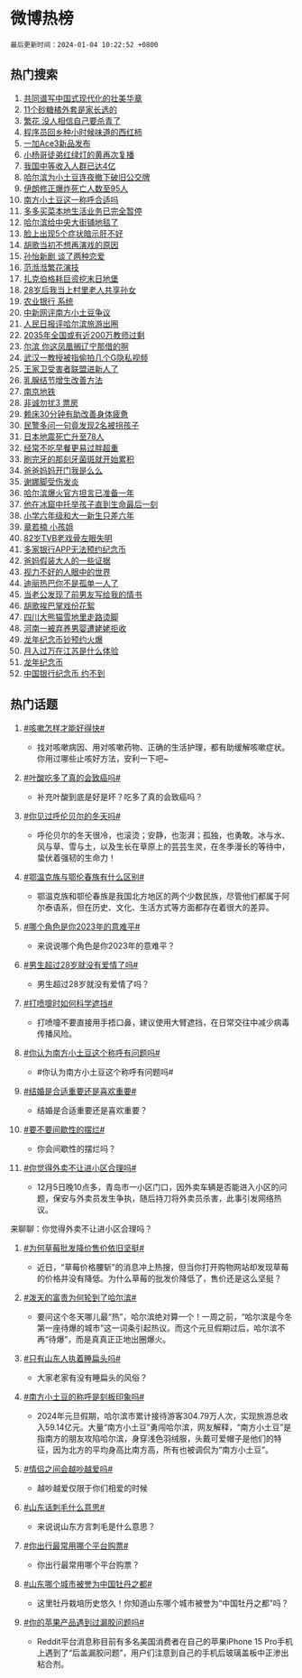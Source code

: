 # 微博热榜

`最后更新时间：2024-01-04 10:22:52 +0800`

## 热门搜索

1. [共同谱写中国式现代化的壮美华章](https://m.weibo.cn/search?containerid=100103type%3D1%26t%3D10%26q%3D%23%E5%85%B1%E5%90%8C%E8%B0%B1%E5%86%99%E4%B8%AD%E5%9B%BD%E5%BC%8F%E7%8E%B0%E4%BB%A3%E5%8C%96%E7%9A%84%E5%A3%AE%E7%BE%8E%E5%8D%8E%E7%AB%A0%23&stream_entry_id=51&isnewpage=1&extparam=seat%3D1%26c_type%3D51%26q%3D%2523%25E5%2585%25B1%25E5%2590%258C%25E8%25B0%25B1%25E5%2586%2599%25E4%25B8%25AD%25E5%259B%25BD%25E5%25BC%258F%25E7%258E%25B0%25E4%25BB%25A3%25E5%258C%2596%25E7%259A%2584%25E5%25A3%25AE%25E7%25BE%258E%25E5%258D%258E%25E7%25AB%25A0%2523%26cate%3D10103%26stream_entry_id%3D51%26dgr%3D0%26filter_type%3Drealtimehot%26pos%3D0%26display_time%3D1704334971%26pre_seqid%3D17043349715810139156)
1. [11个砂糖橘外套是家长选的](https://m.weibo.cn/search?containerid=100103type%3D1%26t%3D10%26q%3D%2311%E4%B8%AA%E7%A0%82%E7%B3%96%E6%A9%98%E5%A4%96%E5%A5%97%E6%98%AF%E5%AE%B6%E9%95%BF%E9%80%89%E7%9A%84%23&stream_entry_id=31&isnewpage=1&extparam=seat%3D1%26q%3D%252311%25E4%25B8%25AA%25E7%25A0%2582%25E7%25B3%2596%25E6%25A9%2598%25E5%25A4%2596%25E5%25A5%2597%25E6%2598%25AF%25E5%25AE%25B6%25E9%2595%25BF%25E9%2580%2589%25E7%259A%2584%2523%26filter_type%3Drealtimehot%26band_rank%3D1%26lcate%3D5001%26c_type%3D31%26flag%3D2%26cate%3D5001%26stream_entry_id%3D31%26dgr%3D0%26pos%3D0%26realpos%3D1%26display_time%3D1704334971%26pre_seqid%3D17043349715810139156)
1. [繁花 没人相信自己要杀青了](https://m.weibo.cn/search?containerid=100103type%3D1%26t%3D10%26q%3D%E7%B9%81%E8%8A%B1+%E6%B2%A1%E4%BA%BA%E7%9B%B8%E4%BF%A1%E8%87%AA%E5%B7%B1%E8%A6%81%E6%9D%80%E9%9D%92%E4%BA%86&stream_entry_id=31&isnewpage=1&extparam=seat%3D1%26q%3D%25E7%25B9%2581%25E8%258A%25B1%2520%25E6%25B2%25A1%25E4%25BA%25BA%25E7%259B%25B8%25E4%25BF%25A1%25E8%2587%25AA%25E5%25B7%25B1%25E8%25A6%2581%25E6%259D%2580%25E9%259D%2592%25E4%25BA%2586%26filter_type%3Drealtimehot%26band_rank%3D2%26lcate%3D5001%26c_type%3D31%26flag%3D1%26cate%3D5001%26stream_entry_id%3D31%26dgr%3D0%26pos%3D1%26realpos%3D2%26display_time%3D1704334971%26pre_seqid%3D17043349715810139156)
1. [程序员回乡种小时候味道的西红柿](https://m.weibo.cn/search?containerid=100103type%3D1%26t%3D10%26q%3D%23%E7%A8%8B%E5%BA%8F%E5%91%98%E5%9B%9E%E4%B9%A1%E7%A7%8D%E5%B0%8F%E6%97%B6%E5%80%99%E5%91%B3%E9%81%93%E7%9A%84%E8%A5%BF%E7%BA%A2%E6%9F%BF%23&stream_entry_id=31&isnewpage=1&extparam=seat%3D1%26q%3D%2523%25E7%25A8%258B%25E5%25BA%258F%25E5%2591%2598%25E5%259B%259E%25E4%25B9%25A1%25E7%25A7%258D%25E5%25B0%258F%25E6%2597%25B6%25E5%2580%2599%25E5%2591%25B3%25E9%2581%2593%25E7%259A%2584%25E8%25A5%25BF%25E7%25BA%25A2%25E6%259F%25BF%2523%26filter_type%3Drealtimehot%26band_rank%3D3%26lcate%3D5001%26c_type%3D31%26flag%3D0%26cate%3D5001%26stream_entry_id%3D31%26dgr%3D0%26pos%3D2%26realpos%3D3%26display_time%3D1704334971%26pre_seqid%3D17043349715810139156)
1. [一加Ace3新品发布](https://m.weibo.cn/search?containerid=100103type%3D1%26t%3D10%26q%3D%E4%B8%80%E5%8A%A0Ace3%E6%96%B0%E5%93%81%E5%8F%91%E5%B8%83&stream_entry_id=31&isnewpage=1&extparam=seat%3D1%26filter_type%3Drealtimehot%26q%3D%25E4%25B8%2580%25E5%258A%25A0Ace3%25E6%2596%25B0%25E5%2593%2581%25E5%258F%2591%25E5%25B8%2583%26is_ad_pos%3D1%26adid%3D218060%26band_rank%3D4%26lcate%3D5001%26c_type%3D31%26cate%3D5001%26stream_entry_id%3D31%26dgr%3D0%26pos%3D3%26display_time%3D1704334971%26pre_seqid%3D17043349715810139156)
1. [小杨哥徒弟红绿灯的黄再次复播](https://m.weibo.cn/search?containerid=100103type%3D1%26t%3D10%26q%3D%23%E5%B0%8F%E6%9D%A8%E5%93%A5%E5%BE%92%E5%BC%9F%E7%BA%A2%E7%BB%BF%E7%81%AF%E7%9A%84%E9%BB%84%E5%86%8D%E6%AC%A1%E5%A4%8D%E6%92%AD%23&stream_entry_id=31&isnewpage=1&extparam=seat%3D1%26q%3D%2523%25E5%25B0%258F%25E6%259D%25A8%25E5%2593%25A5%25E5%25BE%2592%25E5%25BC%259F%25E7%25BA%25A2%25E7%25BB%25BF%25E7%2581%25AF%25E7%259A%2584%25E9%25BB%2584%25E5%2586%258D%25E6%25AC%25A1%25E5%25A4%258D%25E6%2592%25AD%2523%26filter_type%3Drealtimehot%26band_rank%3D4%26lcate%3D5001%26c_type%3D31%26flag%3D1%26cate%3D5001%26stream_entry_id%3D31%26dgr%3D0%26pos%3D4%26realpos%3D4%26display_time%3D1704334971%26pre_seqid%3D17043349715810139156)
1. [我国中等收入人群已达4亿](https://m.weibo.cn/search?containerid=100103type%3D1%26t%3D10%26q%3D%23%E6%88%91%E5%9B%BD%E4%B8%AD%E7%AD%89%E6%94%B6%E5%85%A5%E4%BA%BA%E7%BE%A4%E5%B7%B2%E8%BE%BE4%E4%BA%BF%23&stream_entry_id=31&isnewpage=1&extparam=seat%3D1%26q%3D%2523%25E6%2588%2591%25E5%259B%25BD%25E4%25B8%25AD%25E7%25AD%2589%25E6%2594%25B6%25E5%2585%25A5%25E4%25BA%25BA%25E7%25BE%25A4%25E5%25B7%25B2%25E8%25BE%25BE4%25E4%25BA%25BF%2523%26filter_type%3Drealtimehot%26band_rank%3D5%26lcate%3D5001%26c_type%3D31%26flag%3D1%26cate%3D5001%26stream_entry_id%3D31%26dgr%3D0%26pos%3D5%26realpos%3D5%26display_time%3D1704334971%26pre_seqid%3D17043349715810139156)
1. [哈尔滨为小土豆连夜撤下破旧公交牌](https://m.weibo.cn/search?containerid=100103type%3D1%26t%3D10%26q%3D%23%E5%93%88%E5%B0%94%E6%BB%A8%E4%B8%BA%E5%B0%8F%E5%9C%9F%E8%B1%86%E8%BF%9E%E5%A4%9C%E6%92%A4%E4%B8%8B%E7%A0%B4%E6%97%A7%E5%85%AC%E4%BA%A4%E7%89%8C%23&stream_entry_id=31&isnewpage=1&extparam=seat%3D1%26q%3D%2523%25E5%2593%2588%25E5%25B0%2594%25E6%25BB%25A8%25E4%25B8%25BA%25E5%25B0%258F%25E5%259C%259F%25E8%25B1%2586%25E8%25BF%259E%25E5%25A4%259C%25E6%2592%25A4%25E4%25B8%258B%25E7%25A0%25B4%25E6%2597%25A7%25E5%2585%25AC%25E4%25BA%25A4%25E7%2589%258C%2523%26filter_type%3Drealtimehot%26band_rank%3D6%26lcate%3D5001%26c_type%3D31%26flag%3D32768%26cate%3D5001%26stream_entry_id%3D31%26dgr%3D0%26pos%3D6%26realpos%3D6%26display_time%3D1704334971%26pre_seqid%3D17043349715810139156)
1. [伊朗修正爆炸死亡人数至95人](https://m.weibo.cn/search?containerid=100103type%3D1%26t%3D10%26q%3D%23%E4%BC%8A%E6%9C%97%E4%BF%AE%E6%AD%A3%E7%88%86%E7%82%B8%E6%AD%BB%E4%BA%A1%E4%BA%BA%E6%95%B0%E8%87%B395%E4%BA%BA%23&stream_entry_id=31&isnewpage=1&extparam=seat%3D1%26q%3D%2523%25E4%25BC%258A%25E6%259C%2597%25E4%25BF%25AE%25E6%25AD%25A3%25E7%2588%2586%25E7%2582%25B8%25E6%25AD%25BB%25E4%25BA%25A1%25E4%25BA%25BA%25E6%2595%25B0%25E8%2587%25B395%25E4%25BA%25BA%2523%26filter_type%3Drealtimehot%26band_rank%3D7%26lcate%3D5001%26c_type%3D31%26flag%3D1%26cate%3D5001%26stream_entry_id%3D31%26dgr%3D0%26pos%3D7%26realpos%3D7%26display_time%3D1704334971%26pre_seqid%3D17043349715810139156)
1. [南方小土豆这一称呼合适吗](https://m.weibo.cn/search?containerid=100103type%3D1%26t%3D10%26q%3D%23%E5%8D%97%E6%96%B9%E5%B0%8F%E5%9C%9F%E8%B1%86%E8%BF%99%E4%B8%80%E7%A7%B0%E5%91%BC%E5%90%88%E9%80%82%E5%90%97%23&stream_entry_id=31&isnewpage=1&extparam=seat%3D1%26q%3D%2523%25E5%258D%2597%25E6%2596%25B9%25E5%25B0%258F%25E5%259C%259F%25E8%25B1%2586%25E8%25BF%2599%25E4%25B8%2580%25E7%25A7%25B0%25E5%2591%25BC%25E5%2590%2588%25E9%2580%2582%25E5%2590%2597%2523%26filter_type%3Drealtimehot%26band_rank%3D8%26lcate%3D5001%26c_type%3D31%26flag%3D0%26cate%3D5001%26stream_entry_id%3D31%26dgr%3D0%26pos%3D8%26realpos%3D8%26display_time%3D1704334971%26pre_seqid%3D17043349715810139156)
1. [多多买菜本地生活业务已完全暂停](https://m.weibo.cn/search?containerid=100103type%3D1%26t%3D10%26q%3D%23%E5%A4%9A%E5%A4%9A%E4%B9%B0%E8%8F%9C%E6%9C%AC%E5%9C%B0%E7%94%9F%E6%B4%BB%E4%B8%9A%E5%8A%A1%E5%B7%B2%E5%AE%8C%E5%85%A8%E6%9A%82%E5%81%9C%23&stream_entry_id=31&isnewpage=1&extparam=seat%3D1%26q%3D%2523%25E5%25A4%259A%25E5%25A4%259A%25E4%25B9%25B0%25E8%258F%259C%25E6%259C%25AC%25E5%259C%25B0%25E7%2594%259F%25E6%25B4%25BB%25E4%25B8%259A%25E5%258A%25A1%25E5%25B7%25B2%25E5%25AE%258C%25E5%2585%25A8%25E6%259A%2582%25E5%2581%259C%2523%26filter_type%3Drealtimehot%26band_rank%3D9%26lcate%3D5001%26c_type%3D31%26flag%3D1%26cate%3D5001%26stream_entry_id%3D31%26dgr%3D0%26pos%3D9%26realpos%3D9%26display_time%3D1704334971%26pre_seqid%3D17043349715810139156)
1. [哈尔滨给中央大街铺地毯了](https://m.weibo.cn/search?containerid=100103type%3D1%26t%3D10%26q%3D%23%E5%93%88%E5%B0%94%E6%BB%A8%E7%BB%99%E4%B8%AD%E5%A4%AE%E5%A4%A7%E8%A1%97%E9%93%BA%E5%9C%B0%E6%AF%AF%E4%BA%86%23&stream_entry_id=31&isnewpage=1&extparam=seat%3D1%26q%3D%2523%25E5%2593%2588%25E5%25B0%2594%25E6%25BB%25A8%25E7%25BB%2599%25E4%25B8%25AD%25E5%25A4%25AE%25E5%25A4%25A7%25E8%25A1%2597%25E9%2593%25BA%25E5%259C%25B0%25E6%25AF%25AF%25E4%25BA%2586%2523%26filter_type%3Drealtimehot%26band_rank%3D10%26lcate%3D5001%26c_type%3D31%26flag%3D2%26cate%3D5001%26stream_entry_id%3D31%26dgr%3D0%26pos%3D10%26realpos%3D10%26display_time%3D1704334971%26pre_seqid%3D17043349715810139156)
1. [脸上出现5个症状暗示肝不好](https://m.weibo.cn/search?containerid=100103type%3D1%26t%3D10%26q%3D%23%E8%84%B8%E4%B8%8A%E5%87%BA%E7%8E%B05%E4%B8%AA%E7%97%87%E7%8A%B6%E6%9A%97%E7%A4%BA%E8%82%9D%E4%B8%8D%E5%A5%BD%23&stream_entry_id=31&isnewpage=1&extparam=seat%3D1%26q%3D%2523%25E8%2584%25B8%25E4%25B8%258A%25E5%2587%25BA%25E7%258E%25B05%25E4%25B8%25AA%25E7%2597%2587%25E7%258A%25B6%25E6%259A%2597%25E7%25A4%25BA%25E8%2582%259D%25E4%25B8%258D%25E5%25A5%25BD%2523%26filter_type%3Drealtimehot%26band_rank%3D11%26lcate%3D5001%26c_type%3D31%26flag%3D0%26cate%3D5001%26stream_entry_id%3D31%26dgr%3D0%26pos%3D11%26realpos%3D11%26display_time%3D1704334971%26pre_seqid%3D17043349715810139156)
1. [胡歌当初不想再演戏的原因](https://m.weibo.cn/search?containerid=100103type%3D1%26t%3D10%26q%3D%23%E8%83%A1%E6%AD%8C%E5%BD%93%E5%88%9D%E4%B8%8D%E6%83%B3%E5%86%8D%E6%BC%94%E6%88%8F%E7%9A%84%E5%8E%9F%E5%9B%A0%23&stream_entry_id=31&isnewpage=1&extparam=seat%3D1%26q%3D%2523%25E8%2583%25A1%25E6%25AD%258C%25E5%25BD%2593%25E5%2588%259D%25E4%25B8%258D%25E6%2583%25B3%25E5%2586%258D%25E6%25BC%2594%25E6%2588%258F%25E7%259A%2584%25E5%258E%259F%25E5%259B%25A0%2523%26filter_type%3Drealtimehot%26band_rank%3D12%26lcate%3D5001%26c_type%3D31%26flag%3D1%26cate%3D5001%26stream_entry_id%3D31%26dgr%3D0%26pos%3D12%26realpos%3D12%26display_time%3D1704334971%26pre_seqid%3D17043349715810139156)
1. [孙怡新剧 谈了两种恋爱](https://m.weibo.cn/search?containerid=100103type%3D1%26t%3D10%26q%3D%E5%AD%99%E6%80%A1%E6%96%B0%E5%89%A7+%E8%B0%88%E4%BA%86%E4%B8%A4%E7%A7%8D%E6%81%8B%E7%88%B1&stream_entry_id=31&isnewpage=1&extparam=seat%3D1%26q%3D%25E5%25AD%2599%25E6%2580%25A1%25E6%2596%25B0%25E5%2589%25A7%2520%25E8%25B0%2588%25E4%25BA%2586%25E4%25B8%25A4%25E7%25A7%258D%25E6%2581%258B%25E7%2588%25B1%26filter_type%3Drealtimehot%26band_rank%3D13%26lcate%3D5001%26c_type%3D31%26flag%3D1%26cate%3D5001%26stream_entry_id%3D31%26dgr%3D0%26pos%3D13%26realpos%3D13%26display_time%3D1704334971%26pre_seqid%3D17043349715810139156)
1. [范湉湉繁花演技](https://m.weibo.cn/search?containerid=100103type%3D1%26t%3D10%26q%3D%23%E8%8C%83%E6%B9%89%E6%B9%89%E7%B9%81%E8%8A%B1%E6%BC%94%E6%8A%80%23&stream_entry_id=31&isnewpage=1&extparam=seat%3D1%26q%3D%2523%25E8%258C%2583%25E6%25B9%2589%25E6%25B9%2589%25E7%25B9%2581%25E8%258A%25B1%25E6%25BC%2594%25E6%258A%2580%2523%26filter_type%3Drealtimehot%26band_rank%3D14%26lcate%3D5001%26c_type%3D31%26flag%3D0%26cate%3D5001%26stream_entry_id%3D31%26dgr%3D0%26pos%3D14%26realpos%3D14%26display_time%3D1704334971%26pre_seqid%3D17043349715810139156)
1. [扎克伯格耗巨资挖末日地堡](https://m.weibo.cn/search?containerid=100103type%3D1%26t%3D10%26q%3D%23%E6%89%8E%E5%85%8B%E4%BC%AF%E6%A0%BC%E8%80%97%E5%B7%A8%E8%B5%84%E6%8C%96%E6%9C%AB%E6%97%A5%E5%9C%B0%E5%A0%A1%23&stream_entry_id=31&isnewpage=1&extparam=seat%3D1%26q%3D%2523%25E6%2589%258E%25E5%2585%258B%25E4%25BC%25AF%25E6%25A0%25BC%25E8%2580%2597%25E5%25B7%25A8%25E8%25B5%2584%25E6%258C%2596%25E6%259C%25AB%25E6%2597%25A5%25E5%259C%25B0%25E5%25A0%25A1%2523%26filter_type%3Drealtimehot%26band_rank%3D15%26lcate%3D5001%26c_type%3D31%26flag%3D1%26cate%3D5001%26stream_entry_id%3D31%26dgr%3D0%26pos%3D15%26realpos%3D15%26display_time%3D1704334971%26pre_seqid%3D17043349715810139156)
1. [28岁后我当上村里老人共享孙女](https://m.weibo.cn/search?containerid=100103type%3D1%26t%3D10%26q%3D%2328%E5%B2%81%E5%90%8E%E6%88%91%E5%BD%93%E4%B8%8A%E6%9D%91%E9%87%8C%E8%80%81%E4%BA%BA%E5%85%B1%E4%BA%AB%E5%AD%99%E5%A5%B3%23&stream_entry_id=31&isnewpage=1&extparam=seat%3D1%26q%3D%252328%25E5%25B2%2581%25E5%2590%258E%25E6%2588%2591%25E5%25BD%2593%25E4%25B8%258A%25E6%259D%2591%25E9%2587%258C%25E8%2580%2581%25E4%25BA%25BA%25E5%2585%25B1%25E4%25BA%25AB%25E5%25AD%2599%25E5%25A5%25B3%2523%26filter_type%3Drealtimehot%26band_rank%3D16%26lcate%3D5001%26c_type%3D31%26flag%3D32768%26cate%3D5001%26stream_entry_id%3D31%26dgr%3D0%26pos%3D16%26realpos%3D16%26display_time%3D1704334971%26pre_seqid%3D17043349715810139156)
1. [农业银行 系统](https://m.weibo.cn/search?containerid=100103type%3D1%26t%3D10%26q%3D%E5%86%9C%E4%B8%9A%E9%93%B6%E8%A1%8C+%E7%B3%BB%E7%BB%9F&stream_entry_id=31&isnewpage=1&extparam=seat%3D1%26q%3D%25E5%2586%259C%25E4%25B8%259A%25E9%2593%25B6%25E8%25A1%258C%2520%25E7%25B3%25BB%25E7%25BB%259F%26filter_type%3Drealtimehot%26band_rank%3D17%26lcate%3D5001%26c_type%3D31%26flag%3D0%26cate%3D5001%26stream_entry_id%3D31%26dgr%3D0%26pos%3D17%26realpos%3D17%26display_time%3D1704334971%26pre_seqid%3D17043349715810139156)
1. [中新网评南方小土豆争议](https://m.weibo.cn/search?containerid=100103type%3D1%26t%3D10%26q%3D%23%E4%B8%AD%E6%96%B0%E7%BD%91%E8%AF%84%E5%8D%97%E6%96%B9%E5%B0%8F%E5%9C%9F%E8%B1%86%E4%BA%89%E8%AE%AE%23&stream_entry_id=31&isnewpage=1&extparam=seat%3D1%26q%3D%2523%25E4%25B8%25AD%25E6%2596%25B0%25E7%25BD%2591%25E8%25AF%2584%25E5%258D%2597%25E6%2596%25B9%25E5%25B0%258F%25E5%259C%259F%25E8%25B1%2586%25E4%25BA%2589%25E8%25AE%25AE%2523%26filter_type%3Drealtimehot%26band_rank%3D18%26lcate%3D5001%26c_type%3D31%26flag%3D1%26cate%3D5001%26stream_entry_id%3D31%26dgr%3D0%26pos%3D18%26realpos%3D18%26display_time%3D1704334971%26pre_seqid%3D17043349715810139156)
1. [人民日报评哈尔滨旅游出圈](https://m.weibo.cn/search?containerid=100103type%3D1%26t%3D10%26q%3D%23%E4%BA%BA%E6%B0%91%E6%97%A5%E6%8A%A5%E8%AF%84%E5%93%88%E5%B0%94%E6%BB%A8%E6%97%85%E6%B8%B8%E5%87%BA%E5%9C%88%23&stream_entry_id=31&isnewpage=1&extparam=seat%3D1%26q%3D%2523%25E4%25BA%25BA%25E6%25B0%2591%25E6%2597%25A5%25E6%258A%25A5%25E8%25AF%2584%25E5%2593%2588%25E5%25B0%2594%25E6%25BB%25A8%25E6%2597%2585%25E6%25B8%25B8%25E5%2587%25BA%25E5%259C%2588%2523%26filter_type%3Drealtimehot%26band_rank%3D19%26lcate%3D5001%26c_type%3D31%26flag%3D0%26cate%3D5001%26stream_entry_id%3D31%26dgr%3D0%26pos%3D19%26realpos%3D19%26display_time%3D1704334971%26pre_seqid%3D17043349715810139156)
1. [2035年全国或有近200万教师过剩](https://m.weibo.cn/search?containerid=100103type%3D1%26t%3D10%26q%3D%232035%E5%B9%B4%E5%85%A8%E5%9B%BD%E6%88%96%E6%9C%89%E8%BF%91200%E4%B8%87%E6%95%99%E5%B8%88%E8%BF%87%E5%89%A9%23&stream_entry_id=31&isnewpage=1&extparam=seat%3D1%26q%3D%25232035%25E5%25B9%25B4%25E5%2585%25A8%25E5%259B%25BD%25E6%2588%2596%25E6%259C%2589%25E8%25BF%2591200%25E4%25B8%2587%25E6%2595%2599%25E5%25B8%2588%25E8%25BF%2587%25E5%2589%25A9%2523%26filter_type%3Drealtimehot%26band_rank%3D20%26lcate%3D5001%26c_type%3D31%26flag%3D1%26cate%3D5001%26stream_entry_id%3D31%26dgr%3D0%26pos%3D20%26realpos%3D20%26display_time%3D1704334971%26pre_seqid%3D17043349715810139156)
1. [尔滨 你这凤凰搁辽宁那借的啊](https://m.weibo.cn/search?containerid=100103type%3D1%26t%3D10%26q%3D%E5%B0%94%E6%BB%A8+%E4%BD%A0%E8%BF%99%E5%87%A4%E5%87%B0%E6%90%81%E8%BE%BD%E5%AE%81%E9%82%A3%E5%80%9F%E7%9A%84%E5%95%8A&stream_entry_id=31&isnewpage=1&extparam=seat%3D1%26q%3D%25E5%25B0%2594%25E6%25BB%25A8%2520%25E4%25BD%25A0%25E8%25BF%2599%25E5%2587%25A4%25E5%2587%25B0%25E6%2590%2581%25E8%25BE%25BD%25E5%25AE%2581%25E9%2582%25A3%25E5%2580%259F%25E7%259A%2584%25E5%2595%258A%26filter_type%3Drealtimehot%26band_rank%3D21%26lcate%3D5001%26c_type%3D31%26flag%3D0%26cate%3D5001%26stream_entry_id%3D31%26dgr%3D0%26pos%3D21%26realpos%3D21%26display_time%3D1704334971%26pre_seqid%3D17043349715810139156)
1. [武汉一教授被指偷拍几个G隐私视频](https://m.weibo.cn/search?containerid=100103type%3D1%26t%3D10%26q%3D%23%E6%AD%A6%E6%B1%89%E4%B8%80%E6%95%99%E6%8E%88%E8%A2%AB%E6%8C%87%E5%81%B7%E6%8B%8D%E5%87%A0%E4%B8%AAG%E9%9A%90%E7%A7%81%E8%A7%86%E9%A2%91%23&stream_entry_id=31&isnewpage=1&extparam=seat%3D1%26q%3D%2523%25E6%25AD%25A6%25E6%25B1%2589%25E4%25B8%2580%25E6%2595%2599%25E6%258E%2588%25E8%25A2%25AB%25E6%258C%2587%25E5%2581%25B7%25E6%258B%258D%25E5%2587%25A0%25E4%25B8%25AAG%25E9%259A%2590%25E7%25A7%2581%25E8%25A7%2586%25E9%25A2%2591%2523%26filter_type%3Drealtimehot%26band_rank%3D22%26lcate%3D5001%26c_type%3D31%26flag%3D1%26cate%3D5001%26stream_entry_id%3D31%26dgr%3D0%26pos%3D22%26realpos%3D22%26display_time%3D1704334971%26pre_seqid%3D17043349715810139156)
1. [王家卫受害者联盟进新人了](https://m.weibo.cn/search?containerid=100103type%3D1%26t%3D10%26q%3D%E7%8E%8B%E5%AE%B6%E5%8D%AB%E5%8F%97%E5%AE%B3%E8%80%85%E8%81%94%E7%9B%9F%E8%BF%9B%E6%96%B0%E4%BA%BA%E4%BA%86&stream_entry_id=31&isnewpage=1&extparam=seat%3D1%26q%3D%25E7%258E%258B%25E5%25AE%25B6%25E5%258D%25AB%25E5%258F%2597%25E5%25AE%25B3%25E8%2580%2585%25E8%2581%2594%25E7%259B%259F%25E8%25BF%259B%25E6%2596%25B0%25E4%25BA%25BA%25E4%25BA%2586%26filter_type%3Drealtimehot%26band_rank%3D23%26lcate%3D5001%26c_type%3D31%26flag%3D0%26cate%3D5001%26stream_entry_id%3D31%26dgr%3D0%26pos%3D23%26realpos%3D23%26display_time%3D1704334971%26pre_seqid%3D17043349715810139156)
1. [乳腺结节增生改善方法](https://m.weibo.cn/search?containerid=100103type%3D1%26t%3D10%26q%3D%E4%B9%B3%E8%85%BA%E7%BB%93%E8%8A%82%E5%A2%9E%E7%94%9F%E6%94%B9%E5%96%84%E6%96%B9%E6%B3%95&stream_entry_id=31&isnewpage=1&extparam=seat%3D1%26q%3D%25E4%25B9%25B3%25E8%2585%25BA%25E7%25BB%2593%25E8%258A%2582%25E5%25A2%259E%25E7%2594%259F%25E6%2594%25B9%25E5%2596%2584%25E6%2596%25B9%25E6%25B3%2595%26filter_type%3Drealtimehot%26band_rank%3D24%26lcate%3D5001%26c_type%3D31%26flag%3D1%26cate%3D5001%26stream_entry_id%3D31%26dgr%3D0%26pos%3D24%26realpos%3D24%26display_time%3D1704334971%26pre_seqid%3D17043349715810139156)
1. [南京地铁](https://m.weibo.cn/search?containerid=100103type%3D1%26t%3D10%26q%3D%E5%8D%97%E4%BA%AC%E5%9C%B0%E9%93%81&stream_entry_id=31&isnewpage=1&extparam=seat%3D1%26q%3D%25E5%258D%2597%25E4%25BA%25AC%25E5%259C%25B0%25E9%2593%2581%26filter_type%3Drealtimehot%26band_rank%3D25%26lcate%3D5001%26c_type%3D31%26flag%3D0%26cate%3D5001%26stream_entry_id%3D31%26dgr%3D0%26pos%3D25%26realpos%3D25%26display_time%3D1704334971%26pre_seqid%3D17043349715810139156)
1. [非诚勿扰3 票房](https://m.weibo.cn/search?containerid=100103type%3D1%26t%3D10%26q%3D%E9%9D%9E%E8%AF%9A%E5%8B%BF%E6%89%B03+%E7%A5%A8%E6%88%BF&stream_entry_id=31&isnewpage=1&extparam=seat%3D1%26q%3D%25E9%259D%259E%25E8%25AF%259A%25E5%258B%25BF%25E6%2589%25B03%2520%25E7%25A5%25A8%25E6%2588%25BF%26filter_type%3Drealtimehot%26band_rank%3D26%26lcate%3D5001%26c_type%3D31%26flag%3D1%26cate%3D5001%26stream_entry_id%3D31%26dgr%3D0%26pos%3D26%26realpos%3D26%26display_time%3D1704334971%26pre_seqid%3D17043349715810139156)
1. [赖床30分钟有助改善身体疲惫](https://m.weibo.cn/search?containerid=100103type%3D1%26t%3D10%26q%3D%23%E8%B5%96%E5%BA%8A30%E5%88%86%E9%92%9F%E6%9C%89%E5%8A%A9%E6%94%B9%E5%96%84%E8%BA%AB%E4%BD%93%E7%96%B2%E6%83%AB%23&stream_entry_id=31&isnewpage=1&extparam=seat%3D1%26q%3D%2523%25E8%25B5%2596%25E5%25BA%258A30%25E5%2588%2586%25E9%2592%259F%25E6%259C%2589%25E5%258A%25A9%25E6%2594%25B9%25E5%2596%2584%25E8%25BA%25AB%25E4%25BD%2593%25E7%2596%25B2%25E6%2583%25AB%2523%26filter_type%3Drealtimehot%26band_rank%3D27%26lcate%3D5001%26c_type%3D31%26flag%3D1%26cate%3D5001%26stream_entry_id%3D31%26dgr%3D0%26pos%3D27%26realpos%3D27%26display_time%3D1704334971%26pre_seqid%3D17043349715810139156)
1. [民警多问一句竟发现2名被拐孩子](https://m.weibo.cn/search?containerid=100103type%3D1%26t%3D10%26q%3D%23%E6%B0%91%E8%AD%A6%E5%A4%9A%E9%97%AE%E4%B8%80%E5%8F%A5%E7%AB%9F%E5%8F%91%E7%8E%B02%E5%90%8D%E8%A2%AB%E6%8B%90%E5%AD%A9%E5%AD%90%23&stream_entry_id=31&isnewpage=1&extparam=seat%3D1%26q%3D%2523%25E6%25B0%2591%25E8%25AD%25A6%25E5%25A4%259A%25E9%2597%25AE%25E4%25B8%2580%25E5%258F%25A5%25E7%25AB%259F%25E5%258F%2591%25E7%258E%25B02%25E5%2590%258D%25E8%25A2%25AB%25E6%258B%2590%25E5%25AD%25A9%25E5%25AD%2590%2523%26filter_type%3Drealtimehot%26band_rank%3D28%26lcate%3D5001%26c_type%3D31%26flag%3D0%26cate%3D5001%26stream_entry_id%3D31%26dgr%3D0%26pos%3D28%26realpos%3D28%26display_time%3D1704334971%26pre_seqid%3D17043349715810139156)
1. [日本地震死亡升至78人](https://m.weibo.cn/search?containerid=100103type%3D1%26t%3D10%26q%3D%23%E6%97%A5%E6%9C%AC%E5%9C%B0%E9%9C%87%E6%AD%BB%E4%BA%A1%E5%8D%87%E8%87%B378%E4%BA%BA%23&stream_entry_id=31&isnewpage=1&extparam=seat%3D1%26q%3D%2523%25E6%2597%25A5%25E6%259C%25AC%25E5%259C%25B0%25E9%259C%2587%25E6%25AD%25BB%25E4%25BA%25A1%25E5%258D%2587%25E8%2587%25B378%25E4%25BA%25BA%2523%26filter_type%3Drealtimehot%26band_rank%3D29%26lcate%3D5001%26c_type%3D31%26flag%3D1%26cate%3D5001%26stream_entry_id%3D31%26dgr%3D0%26pos%3D29%26realpos%3D29%26display_time%3D1704334971%26pre_seqid%3D17043349715810139156)
1. [经常不吃早餐更易过胖超重](https://m.weibo.cn/search?containerid=100103type%3D1%26t%3D10%26q%3D%23%E7%BB%8F%E5%B8%B8%E4%B8%8D%E5%90%83%E6%97%A9%E9%A4%90%E6%9B%B4%E6%98%93%E8%BF%87%E8%83%96%E8%B6%85%E9%87%8D%23&stream_entry_id=31&isnewpage=1&extparam=seat%3D1%26q%3D%2523%25E7%25BB%258F%25E5%25B8%25B8%25E4%25B8%258D%25E5%2590%2583%25E6%2597%25A9%25E9%25A4%2590%25E6%259B%25B4%25E6%2598%2593%25E8%25BF%2587%25E8%2583%2596%25E8%25B6%2585%25E9%2587%258D%2523%26filter_type%3Drealtimehot%26band_rank%3D30%26lcate%3D5001%26c_type%3D31%26flag%3D0%26cate%3D5001%26stream_entry_id%3D31%26dgr%3D0%26pos%3D30%26realpos%3D30%26display_time%3D1704334971%26pre_seqid%3D17043349715810139156)
1. [刷完牙的那刻牙菌斑就开始累积](https://m.weibo.cn/search?containerid=100103type%3D1%26t%3D10%26q%3D%23%E5%88%B7%E5%AE%8C%E7%89%99%E7%9A%84%E9%82%A3%E5%88%BB%E7%89%99%E8%8F%8C%E6%96%91%E5%B0%B1%E5%BC%80%E5%A7%8B%E7%B4%AF%E7%A7%AF%23&stream_entry_id=31&isnewpage=1&extparam=seat%3D1%26q%3D%2523%25E5%2588%25B7%25E5%25AE%258C%25E7%2589%2599%25E7%259A%2584%25E9%2582%25A3%25E5%2588%25BB%25E7%2589%2599%25E8%258F%258C%25E6%2596%2591%25E5%25B0%25B1%25E5%25BC%2580%25E5%25A7%258B%25E7%25B4%25AF%25E7%25A7%25AF%2523%26filter_type%3Drealtimehot%26band_rank%3D31%26lcate%3D5001%26c_type%3D31%26flag%3D1%26cate%3D5001%26stream_entry_id%3D31%26dgr%3D0%26pos%3D31%26realpos%3D31%26display_time%3D1704334971%26pre_seqid%3D17043349715810139156)
1. [爸爸妈妈开门我是么么](https://m.weibo.cn/search?containerid=100103type%3D1%26t%3D10%26q%3D%E7%88%B8%E7%88%B8%E5%A6%88%E5%A6%88%E5%BC%80%E9%97%A8%E6%88%91%E6%98%AF%E4%B9%88%E4%B9%88&stream_entry_id=31&isnewpage=1&extparam=seat%3D1%26q%3D%25E7%2588%25B8%25E7%2588%25B8%25E5%25A6%2588%25E5%25A6%2588%25E5%25BC%2580%25E9%2597%25A8%25E6%2588%2591%25E6%2598%25AF%25E4%25B9%2588%25E4%25B9%2588%26filter_type%3Drealtimehot%26band_rank%3D32%26lcate%3D5001%26c_type%3D31%26flag%3D0%26cate%3D5001%26stream_entry_id%3D31%26dgr%3D0%26pos%3D32%26realpos%3D32%26display_time%3D1704334971%26pre_seqid%3D17043349715810139156)
1. [谢娜脚受伤发炎](https://m.weibo.cn/search?containerid=100103type%3D1%26t%3D10%26q%3D%23%E8%B0%A2%E5%A8%9C%E8%84%9A%E5%8F%97%E4%BC%A4%E5%8F%91%E7%82%8E%23&stream_entry_id=31&isnewpage=1&extparam=seat%3D1%26q%3D%2523%25E8%25B0%25A2%25E5%25A8%259C%25E8%2584%259A%25E5%258F%2597%25E4%25BC%25A4%25E5%258F%2591%25E7%2582%258E%2523%26filter_type%3Drealtimehot%26band_rank%3D33%26lcate%3D5001%26c_type%3D31%26flag%3D1%26cate%3D5001%26stream_entry_id%3D31%26dgr%3D0%26pos%3D33%26realpos%3D33%26display_time%3D1704334971%26pre_seqid%3D17043349715810139156)
1. [哈尔滨爆火官方坦言已准备一年](https://m.weibo.cn/search?containerid=100103type%3D1%26t%3D10%26q%3D%23%E5%93%88%E5%B0%94%E6%BB%A8%E7%88%86%E7%81%AB%E5%AE%98%E6%96%B9%E5%9D%A6%E8%A8%80%E5%B7%B2%E5%87%86%E5%A4%87%E4%B8%80%E5%B9%B4%23&stream_entry_id=31&isnewpage=1&extparam=seat%3D1%26q%3D%2523%25E5%2593%2588%25E5%25B0%2594%25E6%25BB%25A8%25E7%2588%2586%25E7%2581%25AB%25E5%25AE%2598%25E6%2596%25B9%25E5%259D%25A6%25E8%25A8%2580%25E5%25B7%25B2%25E5%2587%2586%25E5%25A4%2587%25E4%25B8%2580%25E5%25B9%25B4%2523%26filter_type%3Drealtimehot%26band_rank%3D34%26lcate%3D5001%26c_type%3D31%26flag%3D1%26cate%3D5001%26stream_entry_id%3D31%26dgr%3D0%26pos%3D34%26realpos%3D34%26display_time%3D1704334971%26pre_seqid%3D17043349715810139156)
1. [他在冰窟中托举孩子直到生命最后一刻](https://m.weibo.cn/search?containerid=100103type%3D1%26t%3D10%26q%3D%23%E4%BB%96%E5%9C%A8%E5%86%B0%E7%AA%9F%E4%B8%AD%E6%89%98%E4%B8%BE%E5%AD%A9%E5%AD%90%E7%9B%B4%E5%88%B0%E7%94%9F%E5%91%BD%E6%9C%80%E5%90%8E%E4%B8%80%E5%88%BB%23&stream_entry_id=31&isnewpage=1&extparam=seat%3D1%26q%3D%2523%25E4%25BB%2596%25E5%259C%25A8%25E5%2586%25B0%25E7%25AA%259F%25E4%25B8%25AD%25E6%2589%2598%25E4%25B8%25BE%25E5%25AD%25A9%25E5%25AD%2590%25E7%259B%25B4%25E5%2588%25B0%25E7%2594%259F%25E5%2591%25BD%25E6%259C%2580%25E5%2590%258E%25E4%25B8%2580%25E5%2588%25BB%2523%26filter_type%3Drealtimehot%26band_rank%3D35%26lcate%3D5001%26c_type%3D31%26flag%3D32768%26cate%3D5001%26stream_entry_id%3D31%26dgr%3D0%26pos%3D35%26realpos%3D35%26display_time%3D1704334971%26pre_seqid%3D17043349715810139156)
1. [小学六年级和大一新生只差六年](https://m.weibo.cn/search?containerid=100103type%3D1%26t%3D10%26q%3D%23%E5%B0%8F%E5%AD%A6%E5%85%AD%E5%B9%B4%E7%BA%A7%E5%92%8C%E5%A4%A7%E4%B8%80%E6%96%B0%E7%94%9F%E5%8F%AA%E5%B7%AE%E5%85%AD%E5%B9%B4%23&stream_entry_id=31&isnewpage=1&extparam=seat%3D1%26q%3D%2523%25E5%25B0%258F%25E5%25AD%25A6%25E5%2585%25AD%25E5%25B9%25B4%25E7%25BA%25A7%25E5%2592%258C%25E5%25A4%25A7%25E4%25B8%2580%25E6%2596%25B0%25E7%2594%259F%25E5%258F%25AA%25E5%25B7%25AE%25E5%2585%25AD%25E5%25B9%25B4%2523%26filter_type%3Drealtimehot%26band_rank%3D36%26lcate%3D5001%26c_type%3D31%26flag%3D1%26cate%3D5001%26stream_entry_id%3D31%26dgr%3D0%26pos%3D36%26realpos%3D36%26display_time%3D1704334971%26pre_seqid%3D17043349715810139156)
1. [章若楠 小孩姐](https://m.weibo.cn/search?containerid=100103type%3D1%26t%3D10%26q%3D%E7%AB%A0%E8%8B%A5%E6%A5%A0+%E5%B0%8F%E5%AD%A9%E5%A7%90&stream_entry_id=31&isnewpage=1&extparam=seat%3D1%26q%3D%25E7%25AB%25A0%25E8%258B%25A5%25E6%25A5%25A0%2520%25E5%25B0%258F%25E5%25AD%25A9%25E5%25A7%2590%26filter_type%3Drealtimehot%26band_rank%3D37%26lcate%3D5001%26c_type%3D31%26flag%3D0%26cate%3D5001%26stream_entry_id%3D31%26dgr%3D0%26pos%3D37%26realpos%3D37%26display_time%3D1704334971%26pre_seqid%3D17043349715810139156)
1. [82岁TVB老戏骨左眼失明](https://m.weibo.cn/search?containerid=100103type%3D1%26t%3D10%26q%3D%2382%E5%B2%81TVB%E8%80%81%E6%88%8F%E9%AA%A8%E5%B7%A6%E7%9C%BC%E5%A4%B1%E6%98%8E%23&stream_entry_id=31&isnewpage=1&extparam=seat%3D1%26q%3D%252382%25E5%25B2%2581TVB%25E8%2580%2581%25E6%2588%258F%25E9%25AA%25A8%25E5%25B7%25A6%25E7%259C%25BC%25E5%25A4%25B1%25E6%2598%258E%2523%26filter_type%3Drealtimehot%26band_rank%3D38%26lcate%3D5001%26c_type%3D31%26flag%3D1%26cate%3D5001%26stream_entry_id%3D31%26dgr%3D0%26pos%3D38%26realpos%3D38%26display_time%3D1704334971%26pre_seqid%3D17043349715810139156)
1. [多家银行APP无法预约纪念币](https://m.weibo.cn/search?containerid=100103type%3D1%26t%3D10%26q%3D%23%E5%A4%9A%E5%AE%B6%E9%93%B6%E8%A1%8CAPP%E6%97%A0%E6%B3%95%E9%A2%84%E7%BA%A6%E7%BA%AA%E5%BF%B5%E5%B8%81%23&stream_entry_id=31&isnewpage=1&extparam=seat%3D1%26q%3D%2523%25E5%25A4%259A%25E5%25AE%25B6%25E9%2593%25B6%25E8%25A1%258CAPP%25E6%2597%25A0%25E6%25B3%2595%25E9%25A2%2584%25E7%25BA%25A6%25E7%25BA%25AA%25E5%25BF%25B5%25E5%25B8%2581%2523%26filter_type%3Drealtimehot%26band_rank%3D39%26lcate%3D5001%26c_type%3D31%26flag%3D1%26cate%3D5001%26stream_entry_id%3D31%26dgr%3D0%26pos%3D39%26realpos%3D39%26display_time%3D1704334971%26pre_seqid%3D17043349715810139156)
1. [爸妈假装大人的一些证据](https://m.weibo.cn/search?containerid=100103type%3D1%26t%3D10%26q%3D%23%E7%88%B8%E5%A6%88%E5%81%87%E8%A3%85%E5%A4%A7%E4%BA%BA%E7%9A%84%E4%B8%80%E4%BA%9B%E8%AF%81%E6%8D%AE%23&stream_entry_id=31&isnewpage=1&extparam=seat%3D1%26q%3D%2523%25E7%2588%25B8%25E5%25A6%2588%25E5%2581%2587%25E8%25A3%2585%25E5%25A4%25A7%25E4%25BA%25BA%25E7%259A%2584%25E4%25B8%2580%25E4%25BA%259B%25E8%25AF%2581%25E6%258D%25AE%2523%26filter_type%3Drealtimehot%26band_rank%3D40%26lcate%3D5001%26c_type%3D31%26flag%3D1%26cate%3D5001%26stream_entry_id%3D31%26dgr%3D0%26pos%3D40%26realpos%3D40%26display_time%3D1704334971%26pre_seqid%3D17043349715810139156)
1. [视力不好的人眼中的世界](https://m.weibo.cn/search?containerid=100103type%3D1%26t%3D10%26q%3D%E8%A7%86%E5%8A%9B%E4%B8%8D%E5%A5%BD%E7%9A%84%E4%BA%BA%E7%9C%BC%E4%B8%AD%E7%9A%84%E4%B8%96%E7%95%8C&stream_entry_id=31&isnewpage=1&extparam=seat%3D1%26q%3D%25E8%25A7%2586%25E5%258A%259B%25E4%25B8%258D%25E5%25A5%25BD%25E7%259A%2584%25E4%25BA%25BA%25E7%259C%25BC%25E4%25B8%25AD%25E7%259A%2584%25E4%25B8%2596%25E7%2595%258C%26filter_type%3Drealtimehot%26band_rank%3D41%26lcate%3D5001%26c_type%3D31%26flag%3D1%26cate%3D5001%26stream_entry_id%3D31%26dgr%3D0%26pos%3D41%26realpos%3D41%26display_time%3D1704334971%26pre_seqid%3D17043349715810139156)
1. [迪丽热巴你不是孤单一人了](https://m.weibo.cn/search?containerid=100103type%3D1%26t%3D10%26q%3D%E8%BF%AA%E4%B8%BD%E7%83%AD%E5%B7%B4%E4%BD%A0%E4%B8%8D%E6%98%AF%E5%AD%A4%E5%8D%95%E4%B8%80%E4%BA%BA%E4%BA%86&stream_entry_id=31&isnewpage=1&extparam=seat%3D1%26q%3D%25E8%25BF%25AA%25E4%25B8%25BD%25E7%2583%25AD%25E5%25B7%25B4%25E4%25BD%25A0%25E4%25B8%258D%25E6%2598%25AF%25E5%25AD%25A4%25E5%258D%2595%25E4%25B8%2580%25E4%25BA%25BA%25E4%25BA%2586%26filter_type%3Drealtimehot%26band_rank%3D42%26lcate%3D5001%26c_type%3D31%26flag%3D0%26cate%3D5001%26stream_entry_id%3D31%26dgr%3D0%26pos%3D42%26realpos%3D42%26display_time%3D1704334971%26pre_seqid%3D17043349715810139156)
1. [当老公发现了前男友写给我的情书](https://m.weibo.cn/search?containerid=100103type%3D1%26t%3D10%26q%3D%23%E5%BD%93%E8%80%81%E5%85%AC%E5%8F%91%E7%8E%B0%E4%BA%86%E5%89%8D%E7%94%B7%E5%8F%8B%E5%86%99%E7%BB%99%E6%88%91%E7%9A%84%E6%83%85%E4%B9%A6%23&stream_entry_id=31&isnewpage=1&extparam=seat%3D1%26q%3D%2523%25E5%25BD%2593%25E8%2580%2581%25E5%2585%25AC%25E5%258F%2591%25E7%258E%25B0%25E4%25BA%2586%25E5%2589%258D%25E7%2594%25B7%25E5%258F%258B%25E5%2586%2599%25E7%25BB%2599%25E6%2588%2591%25E7%259A%2584%25E6%2583%2585%25E4%25B9%25A6%2523%26filter_type%3Drealtimehot%26band_rank%3D43%26lcate%3D5001%26c_type%3D31%26flag%3D0%26cate%3D5001%26stream_entry_id%3D31%26dgr%3D0%26pos%3D43%26realpos%3D43%26display_time%3D1704334971%26pre_seqid%3D17043349715810139156)
1. [胡歌挨巴掌戏份花絮](https://m.weibo.cn/search?containerid=100103type%3D1%26t%3D10%26q%3D%23%E8%83%A1%E6%AD%8C%E6%8C%A8%E5%B7%B4%E6%8E%8C%E6%88%8F%E4%BB%BD%E8%8A%B1%E7%B5%AE%23&stream_entry_id=31&isnewpage=1&extparam=seat%3D1%26q%3D%2523%25E8%2583%25A1%25E6%25AD%258C%25E6%258C%25A8%25E5%25B7%25B4%25E6%258E%258C%25E6%2588%258F%25E4%25BB%25BD%25E8%258A%25B1%25E7%25B5%25AE%2523%26filter_type%3Drealtimehot%26band_rank%3D44%26lcate%3D5001%26c_type%3D31%26flag%3D0%26cate%3D5001%26stream_entry_id%3D31%26dgr%3D0%26pos%3D44%26realpos%3D44%26display_time%3D1704334971%26pre_seqid%3D17043349715810139156)
1. [四川大熊猫雪地里走路烫脚](https://m.weibo.cn/search?containerid=100103type%3D1%26t%3D10%26q%3D%23%E5%9B%9B%E5%B7%9D%E5%A4%A7%E7%86%8A%E7%8C%AB%E9%9B%AA%E5%9C%B0%E9%87%8C%E8%B5%B0%E8%B7%AF%E7%83%AB%E8%84%9A%23&stream_entry_id=31&isnewpage=1&extparam=seat%3D1%26q%3D%2523%25E5%259B%259B%25E5%25B7%259D%25E5%25A4%25A7%25E7%2586%258A%25E7%258C%25AB%25E9%259B%25AA%25E5%259C%25B0%25E9%2587%258C%25E8%25B5%25B0%25E8%25B7%25AF%25E7%2583%25AB%25E8%2584%259A%2523%26filter_type%3Drealtimehot%26band_rank%3D45%26lcate%3D5001%26c_type%3D31%26flag%3D32768%26cate%3D5001%26stream_entry_id%3D31%26dgr%3D0%26pos%3D45%26realpos%3D45%26display_time%3D1704334971%26pre_seqid%3D17043349715810139156)
1. [河南一被弃养男婴遭姥姥拒收](https://m.weibo.cn/search?containerid=100103type%3D1%26t%3D10%26q%3D%23%E6%B2%B3%E5%8D%97%E4%B8%80%E8%A2%AB%E5%BC%83%E5%85%BB%E7%94%B7%E5%A9%B4%E9%81%AD%E5%A7%A5%E5%A7%A5%E6%8B%92%E6%94%B6%23&stream_entry_id=31&isnewpage=1&extparam=seat%3D1%26q%3D%2523%25E6%25B2%25B3%25E5%258D%2597%25E4%25B8%2580%25E8%25A2%25AB%25E5%25BC%2583%25E5%2585%25BB%25E7%2594%25B7%25E5%25A9%25B4%25E9%2581%25AD%25E5%25A7%25A5%25E5%25A7%25A5%25E6%258B%2592%25E6%2594%25B6%2523%26filter_type%3Drealtimehot%26band_rank%3D46%26lcate%3D5001%26c_type%3D31%26flag%3D0%26cate%3D5001%26stream_entry_id%3D31%26dgr%3D0%26pos%3D46%26realpos%3D46%26display_time%3D1704334971%26pre_seqid%3D17043349715810139156)
1. [龙年纪念币钞预约火爆](https://m.weibo.cn/search?containerid=100103type%3D1%26t%3D10%26q%3D%23%E9%BE%99%E5%B9%B4%E7%BA%AA%E5%BF%B5%E5%B8%81%E9%92%9E%E9%A2%84%E7%BA%A6%E7%81%AB%E7%88%86%23&stream_entry_id=31&isnewpage=1&extparam=seat%3D1%26q%3D%2523%25E9%25BE%2599%25E5%25B9%25B4%25E7%25BA%25AA%25E5%25BF%25B5%25E5%25B8%2581%25E9%2592%259E%25E9%25A2%2584%25E7%25BA%25A6%25E7%2581%25AB%25E7%2588%2586%2523%26filter_type%3Drealtimehot%26band_rank%3D47%26lcate%3D5001%26c_type%3D31%26flag%3D0%26cate%3D5001%26stream_entry_id%3D31%26dgr%3D0%26pos%3D47%26realpos%3D47%26display_time%3D1704334971%26pre_seqid%3D17043349715810139156)
1. [月入过万在江苏是什么体验](https://m.weibo.cn/search?containerid=100103type%3D1%26t%3D10%26q%3D%23%E6%9C%88%E5%85%A5%E8%BF%87%E4%B8%87%E5%9C%A8%E6%B1%9F%E8%8B%8F%E6%98%AF%E4%BB%80%E4%B9%88%E4%BD%93%E9%AA%8C%23&stream_entry_id=31&isnewpage=1&extparam=seat%3D1%26q%3D%2523%25E6%259C%2588%25E5%2585%25A5%25E8%25BF%2587%25E4%25B8%2587%25E5%259C%25A8%25E6%25B1%259F%25E8%258B%258F%25E6%2598%25AF%25E4%25BB%2580%25E4%25B9%2588%25E4%25BD%2593%25E9%25AA%258C%2523%26filter_type%3Drealtimehot%26band_rank%3D48%26lcate%3D5001%26c_type%3D31%26flag%3D0%26cate%3D5001%26stream_entry_id%3D31%26dgr%3D0%26pos%3D48%26realpos%3D48%26display_time%3D1704334971%26pre_seqid%3D17043349715810139156)
1. [龙年纪念币](https://m.weibo.cn/search?containerid=100103type%3D1%26t%3D10%26q%3D%E9%BE%99%E5%B9%B4%E7%BA%AA%E5%BF%B5%E5%B8%81&stream_entry_id=31&isnewpage=1&extparam=seat%3D1%26q%3D%25E9%25BE%2599%25E5%25B9%25B4%25E7%25BA%25AA%25E5%25BF%25B5%25E5%25B8%2581%26filter_type%3Drealtimehot%26band_rank%3D49%26lcate%3D5001%26c_type%3D31%26flag%3D0%26cate%3D5001%26stream_entry_id%3D31%26dgr%3D0%26pos%3D49%26realpos%3D49%26display_time%3D1704334971%26pre_seqid%3D17043349715810139156)
1. [中国银行纪念币 约不到](https://m.weibo.cn/search?containerid=100103type%3D1%26t%3D10%26q%3D%E4%B8%AD%E5%9B%BD%E9%93%B6%E8%A1%8C%E7%BA%AA%E5%BF%B5%E5%B8%81+%E7%BA%A6%E4%B8%8D%E5%88%B0&stream_entry_id=31&isnewpage=1&extparam=seat%3D1%26q%3D%25E4%25B8%25AD%25E5%259B%25BD%25E9%2593%25B6%25E8%25A1%258C%25E7%25BA%25AA%25E5%25BF%25B5%25E5%25B8%2581%2520%25E7%25BA%25A6%25E4%25B8%258D%25E5%2588%25B0%26filter_type%3Drealtimehot%26band_rank%3D50%26lcate%3D5001%26c_type%3D31%26flag%3D0%26cate%3D5001%26stream_entry_id%3D31%26dgr%3D0%26pos%3D50%26realpos%3D50%26display_time%3D1704334971%26pre_seqid%3D17043349715810139156)

## 热门话题

1. [#咳嗽怎样才能好得快#](https://m.weibo.cn/search?containerid=231522type%3D1%26t%3D10%26q%3D%23%E5%92%B3%E5%97%BD%E6%80%8E%E6%A0%B7%E6%89%8D%E8%83%BD%E5%A5%BD%E5%BE%97%E5%BF%AB%23&stream_entry_id=128&isnewpage=1&extparam=seat%3D1%26cate%3D5004%26dgr%3D0%26unitid%3D1704250607196%26c_type%3D128%26pos%3D1-0-0%26lcate%3D5004%26display_time%3D1704334972%26pre_seqid%3D1704334972483011451239)
    - 找对咳嗽病因、用对咳嗽药物、正确的生活护理，都有助缓解咳嗽症状。你用过哪些止咳好方法，安利一下吧~

1. [#叶酸吃多了真的会致癌吗#](https://m.weibo.cn/search?containerid=231522type%3D1%26t%3D10%26q%3D%23%E5%8F%B6%E9%85%B8%E5%90%83%E5%A4%9A%E4%BA%86%E7%9C%9F%E7%9A%84%E4%BC%9A%E8%87%B4%E7%99%8C%E5%90%97%23&stream_entry_id=128&isnewpage=1&extparam=seat%3D1%26cate%3D5004%26dgr%3D0%26unitid%3D1704258114611%26c_type%3D128%26pos%3D1-0-1%26lcate%3D5004%26display_time%3D1704334972%26pre_seqid%3D1704334972483011451239)
    - 补充叶酸到底是好是坏？吃多了真的会致癌吗？

1. [#你见过呼伦贝尔的冬天吗#](https://m.weibo.cn/search?containerid=231522type%3D1%26t%3D10%26q%3D%23%E4%BD%A0%E8%A7%81%E8%BF%87%E5%91%BC%E4%BC%A6%E8%B4%9D%E5%B0%94%E7%9A%84%E5%86%AC%E5%A4%A9%E5%90%97%23&stream_entry_id=128&isnewpage=1&extparam=seat%3D1%26cate%3D5004%26dgr%3D0%26unitid%3D1704255413584%26c_type%3D128%26pos%3D1-0-2%26lcate%3D5004%26display_time%3D1704334972%26pre_seqid%3D1704334972483011451239)
    - 呼伦贝尔的冬天很冷，也滚烫；安静，也澎湃；孤独，也勇敢。冰与水、风与草、雪与土，以及生长在草原上的芸芸生灵，在冬季漫长的等待中，蛰伏着强韧的生命力！

1. [#鄂温克族与鄂伦春族有什么区别#](https://m.weibo.cn/search?containerid=231522type%3D1%26t%3D10%26q%3D%23%E9%84%82%E6%B8%A9%E5%85%8B%E6%97%8F%E4%B8%8E%E9%84%82%E4%BC%A6%E6%98%A5%E6%97%8F%E6%9C%89%E4%BB%80%E4%B9%88%E5%8C%BA%E5%88%AB%23&stream_entry_id=128&isnewpage=1&extparam=seat%3D1%26cate%3D5004%26dgr%3D0%26unitid%3D1704262014210%26c_type%3D128%26pos%3D1-0-3%26lcate%3D5004%26display_time%3D1704334972%26pre_seqid%3D1704334972483011451239)
    - 鄂温克族和鄂伦春族是我国北方地区的两个少数民族，尽管他们都属于阿尔泰语系，但在历史、文化、生活方式等方面都存在着很大的差异。

1. [#哪个角色是你2023年的意难平#](https://m.weibo.cn/search?containerid=231522type%3D1%26t%3D10%26q%3D%23%E5%93%AA%E4%B8%AA%E8%A7%92%E8%89%B2%E6%98%AF%E4%BD%A02023%E5%B9%B4%E7%9A%84%E6%84%8F%E9%9A%BE%E5%B9%B3%23&stream_entry_id=128&isnewpage=1&extparam=seat%3D1%26cate%3D5004%26dgr%3D0%26unitid%3D1704183406313%26c_type%3D128%26pos%3D1-0-4%26lcate%3D5004%26display_time%3D1704334972%26pre_seqid%3D1704334972483011451239)
    - 来说说哪个角色是你2023年的意难平？

1. [#男生超过28岁就没有爱情了吗#](https://m.weibo.cn/search?containerid=231522type%3D1%26t%3D10%26q%3D%23%E7%94%B7%E7%94%9F%E8%B6%85%E8%BF%8728%E5%B2%81%E5%B0%B1%E6%B2%A1%E6%9C%89%E7%88%B1%E6%83%85%E4%BA%86%E5%90%97%23&stream_entry_id=128&isnewpage=1&extparam=seat%3D1%26cate%3D5004%26dgr%3D0%26unitid%3D1704296232438%26c_type%3D128%26pos%3D1-0-5%26lcate%3D5004%26display_time%3D1704334972%26pre_seqid%3D1704334972483011451239)
    - 男生超过28岁就没有爱情了吗？

1. [#打喷嚏时如何科学遮挡#](https://m.weibo.cn/search?containerid=231522type%3D1%26t%3D10%26q%3D%23%E6%89%93%E5%96%B7%E5%9A%8F%E6%97%B6%E5%A6%82%E4%BD%95%E7%A7%91%E5%AD%A6%E9%81%AE%E6%8C%A1%23&stream_entry_id=128&isnewpage=1&extparam=seat%3D1%26cate%3D5004%26dgr%3D0%26unitid%3D1704193610808%26c_type%3D128%26pos%3D1-0-6%26lcate%3D5004%26display_time%3D1704334972%26pre_seqid%3D1704334972483011451239)
    - 打喷嚏不要直接用手捂口鼻，建议使用大臂遮挡，在日常交往中减少病毒传播风险。

1. [#你认为南方小土豆这个称呼有问题吗#](https://m.weibo.cn/search?containerid=231522type%3D1%26t%3D10%26q%3D%23%E4%BD%A0%E8%AE%A4%E4%B8%BA%E5%8D%97%E6%96%B9%E5%B0%8F%E5%9C%9F%E8%B1%86%E8%BF%99%E4%B8%AA%E7%A7%B0%E5%91%BC%E6%9C%89%E9%97%AE%E9%A2%98%E5%90%97%23&stream_entry_id=128&isnewpage=1&extparam=seat%3D1%26cate%3D5004%26dgr%3D0%26unitid%3D1704275815884%26c_type%3D128%26pos%3D1-0-7%26lcate%3D5004%26display_time%3D1704334972%26pre_seqid%3D1704334972483011451239)
    - #你认为南方小土豆这个称呼有问题吗#

1. [#结婚是合适重要还是喜欢重要#](https://m.weibo.cn/search?containerid=231522type%3D1%26t%3D10%26q%3D%23%E7%BB%93%E5%A9%9A%E6%98%AF%E5%90%88%E9%80%82%E9%87%8D%E8%A6%81%E8%BF%98%E6%98%AF%E5%96%9C%E6%AC%A2%E9%87%8D%E8%A6%81%23&stream_entry_id=128&isnewpage=1&extparam=seat%3D1%26cate%3D5004%26dgr%3D0%26unitid%3D1704184909608%26c_type%3D128%26pos%3D1-0-8%26lcate%3D5004%26display_time%3D1704334972%26pre_seqid%3D1704334972483011451239)
    - 结婚是合适重要还是喜欢重要？

1. [#要不要间歇性的摆烂#](https://m.weibo.cn/search?containerid=231522type%3D1%26t%3D10%26q%3D%23%E8%A6%81%E4%B8%8D%E8%A6%81%E9%97%B4%E6%AD%87%E6%80%A7%E7%9A%84%E6%91%86%E7%83%82%23&stream_entry_id=128&isnewpage=1&extparam=seat%3D1%26cate%3D5004%26dgr%3D0%26unitid%3D1704161486097%26c_type%3D128%26pos%3D1-0-9%26lcate%3D5004%26display_time%3D1704334972%26pre_seqid%3D1704334972483011451239)
    - 你会间歇性的摆烂吗？

1. [#你觉得外卖不让进小区合理吗#](https://m.weibo.cn/search?containerid=231522type%3D1%26t%3D10%26q%3D%23%E4%BD%A0%E8%A7%89%E5%BE%97%E5%A4%96%E5%8D%96%E4%B8%8D%E8%AE%A9%E8%BF%9B%E5%B0%8F%E5%8C%BA%E5%90%88%E7%90%86%E5%90%97%23&stream_entry_id=128&isnewpage=1&extparam=seat%3D1%26cate%3D5004%26dgr%3D0%26unitid%3D1704195107474%26c_type%3D128%26pos%3D1-0-10%26lcate%3D5004%26display_time%3D1704334972%26pre_seqid%3D1704334972483011451239)
    - 12月5日晚10点多，青岛市一小区门口，因外卖车辆是否能进入小区的问题，保安与外卖员发生争执，随后持刀将外卖员杀害，此事引发网络热议。

来聊聊：你觉得外卖不让进小区合理吗？

1. [#为何草莓批发降价售价依旧坚挺#](https://m.weibo.cn/search?containerid=231522type%3D1%26t%3D10%26q%3D%23%E4%B8%BA%E4%BD%95%E8%8D%89%E8%8E%93%E6%89%B9%E5%8F%91%E9%99%8D%E4%BB%B7%E5%94%AE%E4%BB%B7%E4%BE%9D%E6%97%A7%E5%9D%9A%E6%8C%BA%23&stream_entry_id=128&isnewpage=1&extparam=seat%3D1%26cate%3D5004%26dgr%3D0%26unitid%3D1704170515832%26c_type%3D128%26pos%3D1-0-11%26lcate%3D5004%26display_time%3D1704334972%26pre_seqid%3D1704334972483011451239)
    - 近日，“草莓价格腰斩”的消息冲上热搜，但当你打开购物网站却发现草莓的价格并没有降低。为什么草莓的批发价降低了，售价还是这么坚挺？

1. [#泼天的富贵为何轮到了哈尔滨#](https://m.weibo.cn/search?containerid=231522type%3D1%26t%3D10%26q%3D%23%E6%B3%BC%E5%A4%A9%E7%9A%84%E5%AF%8C%E8%B4%B5%E4%B8%BA%E4%BD%95%E8%BD%AE%E5%88%B0%E4%BA%86%E5%93%88%E5%B0%94%E6%BB%A8%23&stream_entry_id=128&isnewpage=1&extparam=seat%3D1%26cate%3D5004%26dgr%3D0%26unitid%3D1704253639854%26c_type%3D128%26pos%3D1-0-12%26lcate%3D5004%26display_time%3D1704334972%26pre_seqid%3D1704334972483011451239)
    - 要问这个冬天哪儿最“热”，哈尔滨绝对算一个！一周之前，“哈尔滨是今冬第一座待爆的城市”这一词条引起热议。而这个元旦假期过后，哈尔滨不再“待爆”，而是真真正正地出圈爆火。

1. [#只有山东人执着睡扁头吗#](https://m.weibo.cn/search?containerid=231522type%3D1%26t%3D10%26q%3D%23%E5%8F%AA%E6%9C%89%E5%B1%B1%E4%B8%9C%E4%BA%BA%E6%89%A7%E7%9D%80%E7%9D%A1%E6%89%81%E5%A4%B4%E5%90%97%23&stream_entry_id=128&isnewpage=1&extparam=seat%3D1%26cate%3D5004%26dgr%3D0%26unitid%3D1704256918578%26c_type%3D128%26pos%3D1-0-13%26lcate%3D5004%26display_time%3D1704334972%26pre_seqid%3D1704334972483011451239)
    - 大家老家有没有睡扁头的风俗？

1. [#南方小土豆的称呼是刻板印象吗#](https://m.weibo.cn/search?containerid=231522type%3D1%26t%3D10%26q%3D%23%E5%8D%97%E6%96%B9%E5%B0%8F%E5%9C%9F%E8%B1%86%E7%9A%84%E7%A7%B0%E5%91%BC%E6%98%AF%E5%88%BB%E6%9D%BF%E5%8D%B0%E8%B1%A1%E5%90%97%23&stream_entry_id=128&isnewpage=1&extparam=seat%3D1%26cate%3D5004%26dgr%3D0%26unitid%3D1704264119734%26c_type%3D128%26pos%3D1-0-14%26lcate%3D5004%26display_time%3D1704334972%26pre_seqid%3D1704334972483011451239)
    - 2024年元旦假期，哈尔滨市累计接待游客304.79万人次，实现旅游总收入59.14亿元。大量“南方小土豆”勇闯哈尔滨，网友解释，“南方小土豆”是指南方的朋友攻陷哈尔滨，身穿浅色羽绒服，头戴可爱帽子是他们的特征，因为北方的平均身高比南方高，所有也被调侃为“南方小土豆”。

1. [#情侣之间会越吵越爱吗#](https://m.weibo.cn/search?containerid=231522type%3D1%26t%3D10%26q%3D%23%E6%83%85%E4%BE%A3%E4%B9%8B%E9%97%B4%E4%BC%9A%E8%B6%8A%E5%90%B5%E8%B6%8A%E7%88%B1%E5%90%97%23&stream_entry_id=128&isnewpage=1&extparam=seat%3D1%26cate%3D5004%26dgr%3D0%26unitid%3D1704269515444%26c_type%3D128%26pos%3D1-0-15%26lcate%3D5004%26display_time%3D1704334972%26pre_seqid%3D1704334972483011451239)
    - 越吵越爱仅限于你们相爱的时候

1. [#山东话刺毛什么意思#](https://m.weibo.cn/search?containerid=231522type%3D1%26t%3D10%26q%3D%23%E5%B1%B1%E4%B8%9C%E8%AF%9D%E5%88%BA%E6%AF%9B%E4%BB%80%E4%B9%88%E6%84%8F%E6%80%9D%23&stream_entry_id=128&isnewpage=1&extparam=seat%3D1%26cate%3D5004%26dgr%3D0%26unitid%3D1704206527220%26c_type%3D128%26pos%3D1-0-16%26lcate%3D5004%26display_time%3D1704334972%26pre_seqid%3D1704334972483011451239)
    - 来说说山东方言刺毛是什么意思？

1. [#你出行最常用哪个平台购票#](https://m.weibo.cn/search?containerid=231522type%3D1%26t%3D10%26q%3D%23%E4%BD%A0%E5%87%BA%E8%A1%8C%E6%9C%80%E5%B8%B8%E7%94%A8%E5%93%AA%E4%B8%AA%E5%B9%B3%E5%8F%B0%E8%B4%AD%E7%A5%A8%23&stream_entry_id=128&isnewpage=1&extparam=seat%3D1%26cate%3D5004%26dgr%3D0%26unitid%3D1704276118354%26c_type%3D128%26pos%3D1-0-17%26lcate%3D5004%26display_time%3D1704334972%26pre_seqid%3D1704334972483011451239)
    - 你出行最常用哪个平台购票？

1. [#山东哪个城市被誉为中国牡丹之都#](https://m.weibo.cn/search?containerid=231522type%3D1%26t%3D10%26q%3D%23%E5%B1%B1%E4%B8%9C%E5%93%AA%E4%B8%AA%E5%9F%8E%E5%B8%82%E8%A2%AB%E8%AA%89%E4%B8%BA%E4%B8%AD%E5%9B%BD%E7%89%A1%E4%B8%B9%E4%B9%8B%E9%83%BD%23&stream_entry_id=128&isnewpage=1&extparam=seat%3D1%26cate%3D5004%26dgr%3D0%26unitid%3D1704260513026%26c_type%3D128%26pos%3D1-0-18%26lcate%3D5004%26display_time%3D1704334972%26pre_seqid%3D1704334972483011451239)
    - 这里牡丹栽培历史悠久！你知道山东哪个城市被誉为“中国牡丹之都”吗？

1. [#你的苹果产品遇到过漏胶问题吗#](https://m.weibo.cn/search?containerid=231522type%3D1%26t%3D10%26q%3D%23%E4%BD%A0%E7%9A%84%E8%8B%B9%E6%9E%9C%E4%BA%A7%E5%93%81%E9%81%87%E5%88%B0%E8%BF%87%E6%BC%8F%E8%83%B6%E9%97%AE%E9%A2%98%E5%90%97%23&stream_entry_id=128&isnewpage=1&extparam=seat%3D1%26cate%3D5004%26dgr%3D0%26unitid%3D1704163903832%26c_type%3D128%26pos%3D1-0-19%26lcate%3D5004%26display_time%3D1704334972%26pre_seqid%3D1704334972483011451239)
    - Reddit平台消息称目前有多名美国消费者在自己的苹果iPhone 15 Pro手机上遇到了“后盖漏胶问题”，用户们注意到自己的手机后玻璃盖板中正渗出粘合剂。


